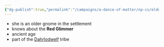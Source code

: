 ```yaml
---
{"dg-publish":true,"permalink":"/campaigns/a-dance-of-matter/np-cs/elder-gargadilly/"}
---
```


- she is an older gnome in the settlement
- knows about the **Red Glimmer**
- ancient age
- part of the [Dahrlodwelf](Campaigns/A%20Dance%20of%20Matter/Clans%20⚔/Dahrlodwelf.md) tribe